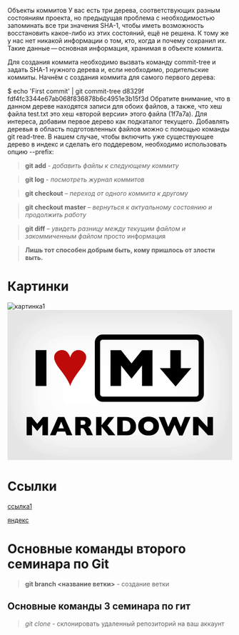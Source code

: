 Объекты коммитов
У вас есть три дерева, соответствующих разным состояниям проекта, но предыдущая проблема с необходимостью запоминать все три значения SHA-1, чтобы иметь возможность восстановить какое-либо из этих состояний, ещё не решена. К тому же у нас нет никакой информации о том, кто, когда и почему сохранил их. Такие данные — основная информация, хранимая в объекте коммита.

Для создания коммита необходимо вызвать команду commit-tree и задать SHA-1 нужного дерева и, если необходимо, родительские коммиты. Начнём с создания коммита для самого первого дерева:

$ echo 'First commit' | git commit-tree d8329f
fdf4fc3344e67ab068f836878b6c4951e3b15f3d
Обратите внимание, что в данном дереве находятся записи для обоих файлов, а также, что хеш файла test.txt это хеш «второй версии» этого файла (1f7a7a). Для интереса, добавим первое дерево как подкаталог текущего. Добавлять деревья в область подготовленных файлов можно с помощью команды git read-tree. В нашем случае, чтобы включить уже существующее дерево в индекс и сделать его поддеревом, необходимо использовать опцию --prefix:

> **git add** - *добавить файлы к следующему коммиту*

>**git log** - *посмотреть журнал коммитов*

>**git checkout** – *переход от одного коммита к другому*

>**git checkout master** – *вернуться к актуальному состоянию и продолжить работу*

>**git diff** – *увидеть разницу между текущим файлом и закоммиченным файлом* просто информация

>**Лишь тот способен добрым быть, кому пришлось от злости выть.**

# Картинки #
![картинка1](https://upload.wikimedia.org/wikipedia/commons/thumb/3/37/Markdown-mark-solid.svg/1200px-Markdown-mark-solid.svg.png)
![картинка2](1_sSi5LWkfxZHNVuDLs2j2ug.png)

# Ссылки #
[ссылка1](https://www.avito.ru/abakan/koshki?q=%D0%BA%D0%BE%D1%82%D1%8F%D1%82%D0%B0)

[яндекс](https://yandex.ru/ "Переход на яндекс")

# Основные команды второго семинара по  Git 

> **git branch <название ветки>** - создание ветки



## Основные команды 3 семинара по гит

>*git clone* - cклонировать удаленный репозиторий на ваш аккаунт 